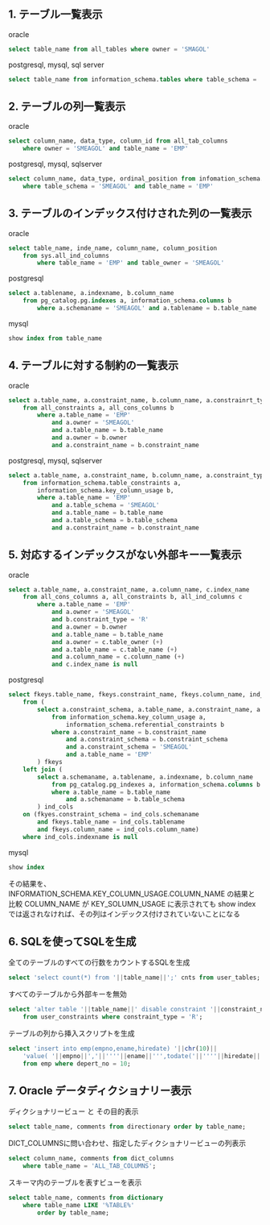 

## 1. テーブル一覧表示

oracle
```sql
select table_name from all_tables where owner = 'SMAGOL'
```

postgresql, mysql, sql server
```sql
select table_name from information_schema.tables where table_schema = 'SMAGOL'
```

## 2. テーブルの列一覧表示

oracle
```sql
select column_name, data_type, column_id from all_tab_columns 
    where owner = 'SMEAGOL' and table_name = 'EMP'
```

postgresql, mysql, sqlserver
```sql
select column_name, data_type, ordinal_position from infomation_schema.columns
    where table_schema = 'SMEAGOL' and table_name = 'EMP'
```

## 3. テーブルのインデックス付けされた列の一覧表示

oracle
```sql
select table_name, inde_name, column_name, column_position
    from sys.all_ind_columns
	    where table_name = 'EMP' and table_owner = 'SMEAGOL'
```

postgresql
```sql
select a.tablename, a.indexname, b.column_name
	from pg_catalog.pg.indexes a, information_schema.columns b
		where a.schemaname = 'SMEAGOL' and a.tablename = b.table_name
```

mysql
```sql
show index from table_name
```

## 4. テーブルに対する制約の一覧表示

oracle
```sql
select a.table_name, a.constraint_name, b.column_name, a.constrainrt_type
	from all_constraints a, all_cons_columns b
		where a.table_name = 'EMP' 
			and a.owner = 'SMEAGOL' 
			and a.table_name = b.table_name
			and a.owner = b.owner
			and a.constraint_name = b.constraint_name
```

postgresql, mysql, sqlserver
```sql
select a.table_name, a.constraint_name, b.column_name, a.constraint_type
	from information_schema.table_constraints a,
		information_schema.key_column_usage b,
		where a.table_name = 'EMP' 
			and a.table_schema = 'SMEAGOL' 
			and a.table_name = b.table_name
			and a.table_schema = b.table_schema
			and a.constraint_name = b.constraint_name
```

## 5. 対応するインデックスがない外部キー一覧表示

oracle
```sql
select a.table_name, a.constraint_name, a.column_name, c.index_name
	from all_cons_columns a, all_constraints b, all_ind_columns c
		where a.table_name = 'EMP'
			and a.owner = 'SMEAGOL'
			and b.constraint_type = 'R'
			and a.owner = b.owner
			and a.table_name = b.table_name
			and a.owner = c.table_owner (+)
			and a.table_name = c.table_name (+)
			and a.column_name = c.column_name (+)
			and c.index_name is null
```

postgresql
```sql
select fkeys.table_name, fkeys.constraint_name, fkeys.column_name, ind_cols.indexname
	from (
		select a.constraint_schema, a.table_name, a.constraint_name, a.column_name
			from information_schema.key_column_usage a,
				information_schema.referential_constraints b
			where a.constraint_name = b.constraint_name
				and a.constraint_schema = b.constraint_schema
				and a.constraint_schema = 'SMEAGOL'
				and a.table_name = 'EMP'
		) fkeys
	left join (
		select a.schemaname, a.tablename, a.indexname, b.column_name
			from pg_catalog.pg_indexes a, information_schema.columns b
			where a.table_name = b.table_name
				and a.schemaname = b.table_schema
		) ind_cols
	on (fkyes.constraint_schema = ind_cols.schemaname
		and fkeys.table_name = ind_cols.tablename
		and fkeys.column_name = ind_cols.column_name)
	where ind_cols.indexname is null
```

mysql
```sql
show index
```
その結果を、INFORMATION_SCHEMA.KEY_COLUMN_USAGE.COLUMN_NAME の結果と比較
COLUMN_NAME が KEY_SOLUMN_USAGE に表示されても show index では返されなければ、その列はインデックス付けされていないことになる

## 6. SQLを使ってSQLを生成

全てのテーブルのすべての行数をカウントするSQLを生成
```sql
select 'select count(*) from '||table_name||';' cnts from user_tables;
```

すべてのテーブルから外部キーを無効
```sql
select 'alter table '||table_name||' disable constraint '||constraint_name||';' cons
	from user_constraints where constraint_type = 'R';
```

テーブルの列から挿入スクリプトを生成
```sql
select 'insert into emp(empno,ename,hiredate) '||chr(10)||
	'value( '||empno||','||''''||ename||''',todate('||''''||hiredate||''') );' inserts
	from emp where depert_no = 10;
```

## 7. Oracle データディクショナリー表示

ディクショナリービュー と その目的表示
```sql
select table_name, comments from directionary order by table_name;
```

DICT_COLUMNSに問い合わせ、指定したディクショナリービューの列表示
```sql
select column_name, comments from dict_columns
	where table_name = 'ALL_TAB_COLUMNS';
```

スキーマ内のテーブルを表すビューを表示
```sql
select table_name, comments from dictionary
	where table_name LIKE '%TABLE%'
		order by table_name;
```